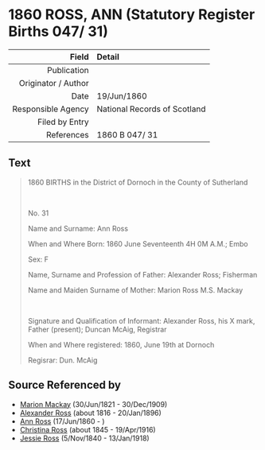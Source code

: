 ﻿---
layout: page
permalink: /sources/s27696600
---

# 1860 ROSS, ANN (Statutory Register Births 047/ 31)

Field | Detail
---:|:---
Publication | 
Originator / Author | 
Date | 19/Jun/1860
Responsible Agency | National Records of Scotland
Filed by Entry | 
References | 1860 B 047/ 31

## Text

> 1860 BIRTHS in the District of Dornoch in the County of Sutherland
>
> <br/>
>
> No. 31
>
> Name and Surname: Ann Ross
>
> When and Where Born: 1860 June Seventeenth 4H 0M A.M.; Embo
>
> Sex: F
>
> Name, Surname and Profession of Father: Alexander Ross; Fisherman
>
> Name and Maiden Surname of Mother: Marion Ross M.S. Mackay
>
> <br/>
>
> Signature and Qualification of Informant: Alexander Ross, his X mark, Father (present); Duncan McAig, Registrar
>
> When and Where registered: 1860, June 19th at Dornoch
>
> Regisrar: Dun. McAig
>

## Source Referenced by

* [Marion Mackay](../people/@78930004@-marion-mackay-b1821-6-30-d1909-12-30.md) (30/Jun/1821 - 30/Dec/1909)
* [Alexander Ross](../people/@81387900@-alexander-ross-b1816-d1896-1-20.md) (about 1816 - 20/Jan/1896)
* [Ann Ross](../people/@32419757@-ann-ross-b1860-6-17-d.md) (17/Jun/1860 - )
* [Christina Ross](../people/@81183416@-christina-ross-b1845-d1916-4-19.md) (about 1845 - 19/Apr/1916)
* [Jessie Ross](../people/@60546968@-jessie-ross-b1840-11-5-d1918-1-13.md) (5/Nov/1840 - 13/Jan/1918)
